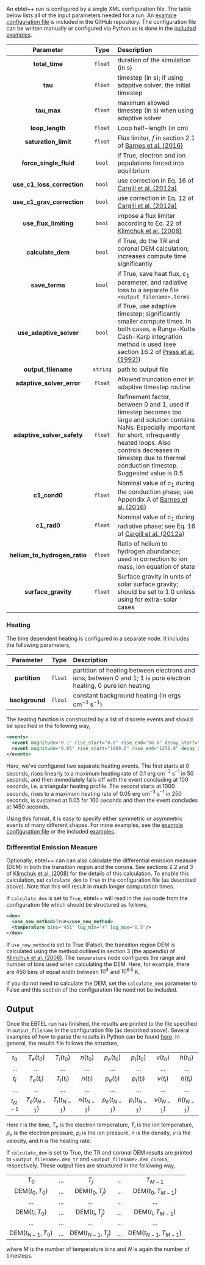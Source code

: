 An ebtel++ run is configured by a single XML configuration file. The table below lists all of the input parameters needed for a run. An [example configuration file](https://github.com/rice-solar-physics/ebtelPlusPlus/blob/master/config/ebtel.example.cfg.xml) is included in the GitHub repository. The configuration file can be written manually or configured via Python as is done in the [included examples](https://github.com/rice-solar-physics/ebtelPlusPlus/tree/master/examples).

| Parameter | Type | Description |
|:---------:|:----:|:------------|
| **total_time** | `float` | duration of the simulation (in s)|
| **tau** | `float` | timestep (in s); if using adaptive solver, the initial timestep |
| **tau_max** | `float` | maximum allowed timestep (in s) when using adaptive solver |
| **loop_length** | `float` | Loop half-length (in cm) |
| **saturation_limit** | `float` | Flux limiter, $f$ in section 2.1 of [Barnes et al. (2016)][barnes_2016] |
| **force_single_fluid** | `bool` | if True, electron and ion populations forced into equilibrium |
| **use_c1_loss_correction** | `bool` | use correction in Eq. 16 of [Cargill et al. (2012a)][cargill_2012a] |
| **use_c1_grav_correction** | `bool` | use correction in Eq. 12 of [Cargill et al. (2012a)][cargill_2012a] |
| **use_flux_limiting** | `bool` | impose a flux limiter according to Eq. 22 of [Klimchuk et al. (2008)][klimchuk_2008] |
| **calculate_dem** | `bool` | if True, do the TR and coronal DEM calculation; increases compute time significantly |
| **save_terms** | `bool` | if True, save heat flux, $c_1$ parameter, and radiative loss to a separate file `<output_filename>.terms` |
| **use_adaptive_solver** | `bool` | if True, use adaptive timestep; significantly smaller compute times. In both cases, a Runge-Kutta Cash-Karp integration method is used (see section 16.2 of [Press et al. (1992)][press_num_recipes])  |
| **output_filename** | `string` | path to output file |
| **adaptive_solver_error** | `float` | Allowed truncation error in adaptive timestep routine |
| **adaptive_solver_safety** | `float` | Refinement factor, between 0 and 1, used if timestep becomes too large and solution contains NaNs. Especially important for short, infrequently heated loops. Also controls decreases in timestep due to thermal conduction timestep. Suggested value is 0.5 |
| **c1_cond0** | `float` | Nominal value of $c_1$ during the conduction phase; see Appendix A of [Barnes et al. (2016)][barnes_2016] |
| **c1_rad0** | `float` | Nominal value of $c_1$ during radiative phase; see Eq. 16 of [Cargill et al. (2012a)][cargill_2012a] |
| **helium_to_hydrogen_ratio** | `float` | Ratio of helium to hydrogen abundance; used in correction to ion mass, ion equation of state |
| **surface_gravity** | `float` | Surface gravity in units of solar surface gravity; should be set to 1.0 unless using for extra-solar cases |

### Heating
The time dependent heating is configured in a separate node. It includes the following parameters,

| Parameter | Type | Description |
|:-------:|:------:|:-----------|
| **partition** | `float` | partition of heating between electrons and ions, between 0 and 1; 1 is pure electron heating, 0 pure ion heating |
| **background** | `float` | constant background heating (in ergs cm$^{-3}$ s$^{-1}$) |

The heating function is constructed by a list of discrete events and should be specified in the following way,

```XML
<events>
  <event magnitude="0.1" rise_start="0.0" rise_end="50.0" decay_start="50.0" decay_end="100.0"/>
  <event magnitude="0.05" rise_start="1000.0" rise_end="1250.0" decay_start="1350.0" decay_end="1450.0"/>
</events>
```

Here, we've configured two separate heating events. The first starts at 0 seconds, rises linearly to a maximum heating rate of 0.1 erg cm$^{-3}$ s$^{-1}$ in 50 seconds, and then immediately falls off with the event concluding at 100 seconds, i.e. a triangular heating profile. The second starts at 1000 seconds, rises to a maximum heating rate of 0.05 erg cm$^{-3}$ s$^{-1}$ in 250 seconds, is sustained at 0.05 for 100 seconds and then the event concludes at 1450 seconds.

Using this format, it is easy to specify either symmetric or asymmetric events of many different shapes. For more examples, see the [example configuration file](https://github.com/rice-solar-physics/ebtelPlusPlus/blob/master/config/ebtel.example.cfg.xml) or the included [examples](https://github.com/rice-solar-physics/ebtelPlusPlus/tree/master/examples).

### Differential Emission Measure
Optionally, ebtel++ can can also calculate the differential emission measure (DEM) in both the transition region and the corona. See sections 2.2 and 3 of [Klimchuk et al. (2008)][klimchuk_2008] for the details of this calculation. To enable this calculation, set `calculate_dem` to `True` in the configuration file (as described above). Note that this will result in much longer computation times.

If `calculate_dem` is set to `True`, ebtel++ will read in the `dem` node from the configuration file which should be structured as follows,
```XML
<dem>
  <use_new_method>True</use_new_method>
  <temperature bins="451" log_min="4" log_max="8.5"/>
</dem>
```

If `use_new_method` is set to True (False), the transition region DEM is calculated using the method outlined in section 3 (the appendix) of [Klimchuk et al. (2008)][klimchuk_2008]. The `temperature` node configures the range and number of bins used when calculating the DEM. Here, for example, there are 450 bins of equal width between $10^4$ and $10^{8.5}$ K.

If you do not need to calculate the DEM, set the `calculate_dem` parameter to False and this section of the configuration file need not be included.

## Output
Once the EBTEL run has finished, the results are printed to the file specified in `output_filename` in the configuration file (as described above). Several examples of how to parse the results in Python can be found [here](https://github.com/rice-solar-physics/ebtelPlusPlus/tree/master/examples). In general, the results file follows the structure,

| | | | | | | | |
|:--------:|:--------:|:--------:|:--------:|:--------:|:--------:|:--------:|:--------:|
| $t_0$ | $T_e(t_0)$ | $T_i(t_0)$ | $n(t_0)$ | $p_e(t_0)$ | $p_i(t_0)$ | $v(t_0)$ | $h(t_0)$ |
| ... | ... | ... | ... | ... | ... | ... | ... |
| $t_i$ | $T_e(t_i)$ | $T_i(t_i)$ | $n(t_i)$ | $p_e(t_i)$ | $p_i(t_i)$ | $v(t_i)$ | $h(t_i)$ |
| ... | ... | ... | ... | ... | ... | ... | ... |
| $t_{N-1}$ | $T_e(t_{N-1})$ | $T_i(t_{N-1})$ | $n(t_{N-1})$ | $p_e(t_{N-1})$ | $p_i(t_{N-1})$ | $v(t_{N-1})$ | $h(t_{N-1})$ |


Here $t$ is the time, $T_e$ is the electron temperature, $T_i$ is the ion temperature, $p_e$ is the electron pressure, $p_i$ is the ion pressure, $n$ is the density, $v$ is the velocity, and $h$ is the heating rate.

If `calculate_dem` is set to True, the TR and coronal DEM results are printed to `<output_filename>.dem_tr` and `<output_filename>.dem_corona`, respectively. These output files are structured in the following way,

| | | | | |
|:----:|:----:|:----:|:----:|:----:|
| $T_0$ | ... | $T_j$ | ... | $T_{M-1}$ |
| DEM$(t_0,T_0)$ | ... | DEM$(t_0,T_j)$ | ... | DEM$(t_0,T_{M-1})$ |
| ... | ... | ... | ... | ... |
| DEM$(t_i,T_0)$ | ... | DEM$(t_i,T_j)$ | ... | DEM$(t_i,T_{M-1})$ |
| ... | ... | ... | ... | ... |
| DEM$(t_{N-1},T_0)$ | ... | DEM$(t_{N-1},T_j)$ | ... | DEM$(t_{N-1},T_{M-1})$ |

where $M$ is the number of temperature bins and $N$ is again the number of timesteps.

[klimchuk_2008]: http://adsabs.harvard.edu/abs/2008ApJ...682.1351K "Klimchuk et al. (2008)"
[cargill_2012a]: http://adsabs.harvard.edu/abs/2012ApJ...752..161C "Cargill et al. (2012a)"
[cargill_2012b]: http://adsabs.harvard.edu/abs/2012ApJ...758....5C "Cargill et al. (2012b)"
[barnes_2016]: http://adsabs.harvard.edu/abs/2016ApJ...829...31B "Barnes et al. (2016)"
[press_num_recipes]: http://dl.acm.org/citation.cfm?id=148286 "Press et al. (1992)"
